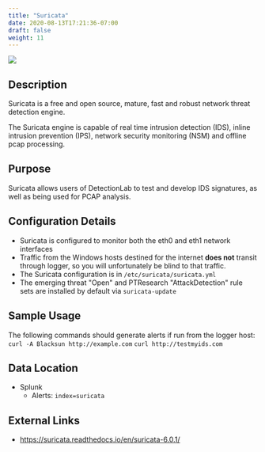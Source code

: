 ```yaml
---
title: "Suricata"
date: 2020-08-13T17:21:36-07:00
draft: false
weight: 11
---
```


![](../../images/suricata.png)

## Description
Suricata is a free and open source, mature, fast and robust network threat detection engine.

The Suricata engine is capable of real time intrusion detection (IDS), inline intrusion prevention (IPS), network security monitoring (NSM) and offline pcap processing.

## Purpose
Suricata allows users of DetectionLab to test and develop IDS signatures, as well as being used for PCAP analysis.

## Configuration Details
* Suricata is configured to monitor both the eth0 and eth1 network interfaces
* Traffic from the Windows hosts destined for the internet **does not** transit through logger, so you will unfortunately be blind to that traffic.
* The Suricata configuration is in `/etc/suricata/suricata.yml`
* The emerging threat "Open" and PTResearch "AttackDetection" rule sets are installed by default via `suricata-update`

## Sample Usage
The following commands should generate alerts if run from the logger host:
`curl -A Blacksun http://example.com`
`curl http://testmyids.com`

## Data Location
* Splunk
  * Alerts: `index=suricata`

## External Links
* https://suricata.readthedocs.io/en/suricata-6.0.1/
